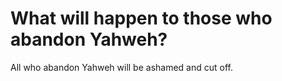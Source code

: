 # What will happen to those who abandon Yahweh?

All who abandon Yahweh will be ashamed and cut off.
